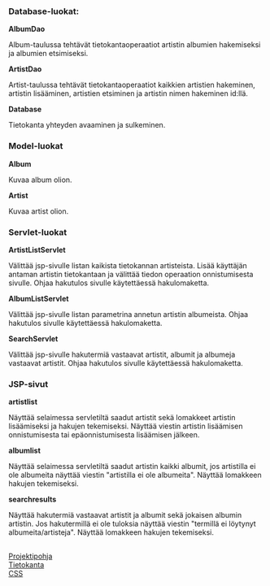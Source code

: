 ### Database-luokat:

**AlbumDao**

Album-taulussa tehtävät tietokantaoperaatiot artistin albumien hakemiseksi ja albumien etsimiseksi.

**ArtistDao**

Artist-taulussa tehtävät tietokantaoperaatiot kaikkien artistien hakeminen, artistin lisääminen, artistien etsiminen ja artistin nimen hakeminen id:llä.

**Database**

Tietokanta yhteyden avaaminen ja sulkeminen.

### Model-luokat

**Album**

Kuvaa album olion.

**Artist**

Kuvaa artist olion.

### Servlet-luokat

**ArtistListServlet**

Välittää jsp-sivulle listan kaikista tietokannan artisteista. Lisää käyttäjän antaman artistin tietokantaan ja välittää tiedon operaation onnistumisesta sivulle. Ohjaa hakutulos sivulle käytettäessä hakulomaketta.

**AlbumListServlet**

Välittää jsp-sivulle listan parametrina annetun artistin albumeista. Ohjaa hakutulos sivulle käytettäessä hakulomaketta.

**SearchServlet**

Välittää jsp-sivulle hakutermiä vastaavat artistit, albumit ja albumeja vastaavat artistit. Ohjaa hakutulos sivulle käytettäessä hakulomaketta.

### JSP-sivut

**artistlist**

Näyttää selaimessa servletiltä saadut artistit sekä lomakkeet artistin lisäämiseksi ja hakujen tekemiseksi. Näyttää viestin artistin lisäämisen onnistumisesta tai epäonnistumisesta lisäämisen jälkeen.

**albumlist**

Näyttää selaimessa servletiltä saadut artistin kaikki albumit, jos artistilla ei ole albumeita näyttää viestin "artistilla ei ole albumeita". Näyttää lomakkeen hakujen tekemiseksi.

**searchresults**

Näyttää hakutermiä vastaavat artistit ja albumit sekä jokaisen albumin artistin. Jos hakutermillä ei ole tuloksia näyttää viestin "termillä ei löytynyt albumeita/artisteja". Näyttää lomakkeen hakujen tekemiseksi.
  
## 
[Projektipohja](https://github.com/ohjelmointi2/embedded-tomcat-template)  
[Tietokanta](https://github.com/lerocha/chinook-database)  
[CSS](https://github.com/oxalorg/sakura)